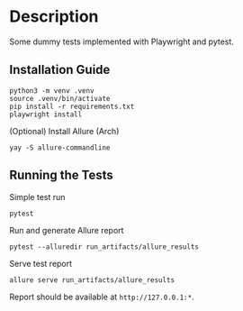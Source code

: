 # Description
Some dummy tests implemented with Playwright and pytest.

## Installation Guide

```shell
python3 -m venv .venv
source .venv/bin/activate
pip install -r requirements.txt
playwright install
```

(Optional) Install Allure (Arch)
```shell
yay -S allure-commandline
```

## Running the Tests
Simple test run
```shell
pytest
```

Run and generate Allure report
```shell
pytest --alluredir run_artifacts/allure_results
```

Serve test report
```shell
allure serve run_artifacts/allure_results
```

Report should be available at `http://127.0.0.1:*`.

